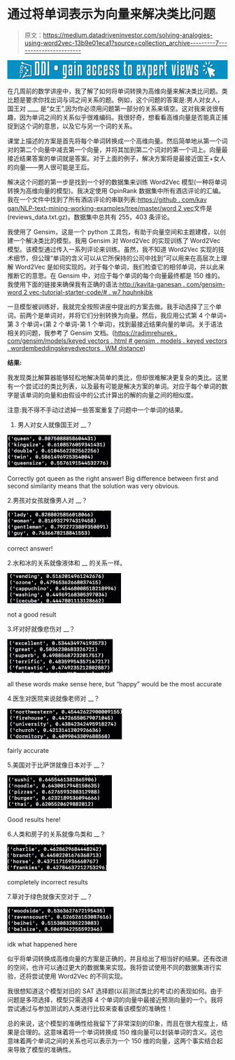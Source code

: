 # 通过将单词表示为向量来解决类比问题

> 原文：<https://medium.datadriveninvestor.com/solving-analogies-using-word2vec-13b9e01eca1?source=collection_archive---------7----------------------->

[![](img/7aa0409c1419889ecbba14b032ff721a.png)](http://www.track.datadriveninvestor.com/1B9E)

在几周前的数学讲座中，我了解了如何将单词转换为高维向量来解决类比问题。类比题是要求你找出词与词之间关系的题。例如，这个问题的答案是:男人对女人，国王对 ____ 是“女王”,因为你必须用问题第一部分的关系来填空。这对我来说很有趣，因为单词之间的关系似乎很难编码。我很好奇，想看看高维向量是否能真正捕捉到这个词的意思，以及它与另一个词的关系。

课堂上描述的方案是首先将每个单词转换成一个高维向量。然后简单地从第一个词对的第二个向量中减去第一个向量，并将其加到第二个词对的第一个词上。向量最接近结果答案的单词就是答案。对于上面的例子，解决方案将是最接近国王+女人的向量——男人很可能是王后。

解决这个问题的第一步是找到一个好的数据集来训练 Word2Vec 模型(一种将单词转换为高维向量的模型)。我决定使用 OpinRank 数据集中所有酒店评论的汇编。我在一个文件中找到了所有酒店评论的串联列表:[https://github . com/kav gan/NLP-text-mining-working-examples/tree/master/word 2 vec](https://github.com/kavgan/nlp-text-mining-working-examples/tree/master/word2vec)文件是(reviews_data.txt.gz)。数据集中总共有 255，403 条评论。

我使用了 Gensim，这是一个 python 工具包，有助于向量空间和主题建模，以创建一个解决类比的模型。我用 Gensim 对 Word2Vec 的实现训练了 Word2Vec 模型。该模型通过传入一系列评论来训练。虽然，我不知道 Word2Vec 实现的技术细节，但公理“单词的含义可以从它所保持的公司中找到”可以用来在高层次上理解 Word2Vec 是如何实现的。对于每个单词，我们检查它的相邻单词，并以此来推断它的意思。在 Gensim 中，对应于每个单词的每个向量最终都是 150 维的。我使用下面的链接来确保我有正确的语法:[http://kavita-ganesan . com/gensim-word 2 vec-tutorial-starter-code/# . w7 hquhnkjbk](http://kavita-ganesan.com/gensim-word2vec-tutorial-starter-code/#.W7HQUhNKjBK)

一旦模型被训练好，我就完全按照讲座中提出的方案去做。我手动选择了三个单词，前两个是单词对，并将它们分别转换为向量。然后，我应用公式第 4 个单词=第 3 个单词+(第 2 个单词-第 1 个单词)，找到最接近结果向量的单词。关于语法相关的问题，我参考了 Gensim 文档。([https://radimrehurek . com/gensim/models/keyed vectors . html # gensim . models . keyed vectors . wordembeddingskeyedvectors . WM distance](https://radimrehurek.com/gensim/models/keyedvectors.html#gensim.models.keyedvectors.WordEmbeddingsKeyedVectors.wmdistance))

**结果:**

我发现类比解算器能够轻松地解决简单的类比，但却很难解决更复杂的类比。这里有一个尝试过的类比列表，以及最有可能是解决方案的单词。对应于每个单词的数字是该单词的向量和由假设中的公式计算出的解的向量之间的相似度。

注意:我不得不手动过滤掉一些答案重复了问题中一个单词的结果。

1.  男人对女人就像国王对 __？

![](img/b0f0bacf5891ca3e94fd226c98895429.png)

Correctly got queen as the right answer! Big difference between first and second similarity means that the solution was very obvious.

2.男孩对女孩就像男人对 __？

![](img/e61d92314599d8359ec941e9731a5669.png)

correct answer!

2.水和冰的关系就像液体和 __ 的关系一样。

![](img/d36788d6f3ad7591026b729f65be0422.png)

not a good result

3.坏对好就像悲伤对 __？

![](img/e896a881d3d5a896563320513d3abd39.png)

all these words make sense here, but “happy” would be the most accurate

4.医生对医院来说就像老师对 __？

![](img/5d5833c65ec5c193c08aee003278b222.png)

fairly accurate

5.美国对于比萨饼就像日本对于 __？

![](img/0e82c1aea47bcf2d7e835d0b3f0b51b5.png)

Good results here!

6.人类和房子的关系就像鸟类和 __？

![](img/139aca2c4cb364c06bad31e2a7a27d65.png)

completely incorrect results

7.草对于绿色就像天空对于 __？

![](img/348f0356da695efaf6ed7bbcd210c4c7.png)

idk what happened here

似乎将单词转换成高维向量的方案是正确的，并且给出了相当好的结果。还有改进的空间，也许可以通过更大的数据集来实现。我将尝试使用不同的数据集进行实验，还将尝试使用 Word2Vec 的不同实现。

我很想知道这个模型对旧的 SAT 选择题(以前测试类比的考试)的表现如何。由于问题是多项选择，模型只需选择 4 个单词的向量中最接近预测向量的一个。我将尝试通过与参加测试的人类进行比较来查看该模型的准确性！

总的来说，这个模型的准确性给我留下了非常深刻的印象，而且在很大程度上，结果是合理的。这意味着将一个单词转换成 150 维向量可以封装单词的含义。这也意味着两个单词之间的关系也可以表示为一个 150 维的向量，这两个事实结合起来导致了模型的准确性。